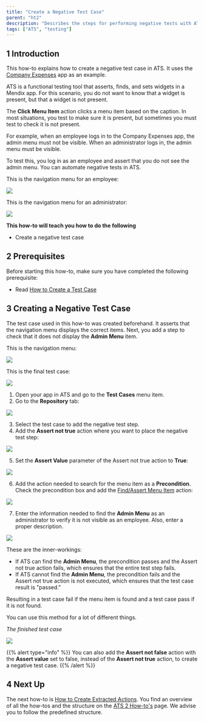 ```yaml
---
title: "Create a Negative Test Case"
parent: "ht2"
description: "Describes the steps for performing negative tests with ATS."
tags: ["ATS", "testing"]
---
```


## 1 Introduction

This how-to explains how to create a negative test case in ATS. It uses the [Company Expenses](https://appstore.home.mendix.com/link/app/240/) app as an example.

ATS is a functional testing tool that asserts, finds, and sets widgets in a Mendix app. For this scenario, you do not want to know that a widget is present, but that a widget is not present.

The **Click Menu Item** action clicks a menu item based on the caption. In most situations, you test to make sure it is present, but sometimes you must test to check it is not present.

For example, when an employee logs in to the Company Expenses app, the admin menu must not be visible. When an administrator logs in, the admin menu must be visible. 

To test this, you log in as an employee and assert that you do not see the admin menu. You can automate negative tests in ATS.

This is the navigation menu for an employee:

![](attachments/ht2-create-a-negative-test-case/navigation-menu-employee-company-expenses-app.png)

This is the navigation menu for an administrator:

![](attachments/ht2-create-a-negative-test-case/navigation-menu-administrator-company-expenses-app.png)

**This how-to will teach you how to do the following**

* Create a negative test case

## 2 Prerequisites

Before starting this how-to, make sure you have completed the following prerequisite:

* Read [How to Create a Test Case](ht2-create-a-test-case)

## 3 Creating a Negative Test Case

The test case used in this how-to was created beforehand. It asserts that the navigation menu displays the correct items. Next, you add a step to check that it does not display the **Admin Menu** item.

This is the navigation menu:

![](attachments/ht2-create-a-negative-test-case/navigation-menu-employee-company-expenses-app.png)

This is the final test case:

![](attachments/ht2-create-a-negative-test-case/negative-test-case.png)

1. Open your app in ATS and go to the **Test Cases** menu item.
2. Go to the **Repository** tab:

  ![](attachments/ht2-create-a-negative-test-case/go-to-repository.png)

3. Select the test case to add the negative test step.
4. Add the **Assert not true** action where you want to place the negative test step:

![](attachments/ht2-create-a-negative-test-case/Assert_not_true_step_added.png)

5. Set the **Assert Value** parameter of the Assert not true action to **True**:

![](attachments/ht2-create-a-negative-test-case/set-to-true.png)

6. Add the action needed to search for the menu item as a **Precondition**. Check the precondition box and add the [Find/Assert Menu Item](/addons/ats/refguide/rg1/findassert-menu-item) action:

  ![](attachments/ht2-create-a-negative-test-case/add-findassert-menu-item-as-precondition-2.png)

7. Enter the information needed to find the **Admin Menu** as an administrator to verify it is not visible as an employee. Also, enter a proper description.

  ![](attachments/ht2-create-a-negative-test-case/negative-test-step-finished-2.png)

These are the inner-workings:

* If ATS can find the **Admin Menu**, the precondition passes and the Assert not true action fails, which ensures that the entire test step fails.
* If ATS cannot find the **Admin Menu**, the precondition fails and the Assert not true action is not executed, which ensures that the test case result is "passed."

Resulting in a test case fail if the menu item is found and a test case pass if it is not found. 

You can use this method for a lot of different things. 

_The finished test case_

![](attachments/ht2-create-a-negative-test-case/the-finished-test-case.png)

 {{% alert type="info" %}}
You can also add the **Assert not false** action with the **Assert value** set to false, instead of the **Assert not true** action, to create a negative test case.
  {{% /alert %}}

## 4 Next Up

The next how-to is [How to Create Extracted Actions](ht2-create-extracted-actions). You find an overview of all the how-tos and the structure on the [ATS 2 How-to's](ht2) page. We advise you to follow the predefined structure.
